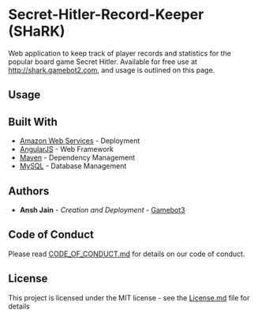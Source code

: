 # Secret-Hitler-Record-Keeper (SHaRK)
Web application to keep track of player records and statistics for the popular board game Secret Hitler. Available for free use at http://shark.gamebot2.com, and usage is outlined on this page.

## Usage


## Built With

* [Amazon Web Services](https://aws.amazon.com/) - Deployment
* [AngularJS](https://angular.io/) - Web Framework
* [Maven](https://maven.apache.org/) - Dependency Management
* [MySQL](https://www.mysql.com/) - Database Management

## Authors

* **Ansh Jain** - *Creation and Deployment* - [Gamebot3](https://github.com/Gamebot3)

## Code of Conduct

Please read [CODE_OF_CONDUCT.md](CODE_OF_CONDUCT.md) for details on our code of conduct.

## License

This project is licensed under the MIT license - see the [License.md](License.md) file for details

